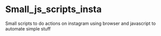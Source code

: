 # Small_js_scripts_insta
Small scripts to do actions on instagram using browser and javascript to automate simple stuff
